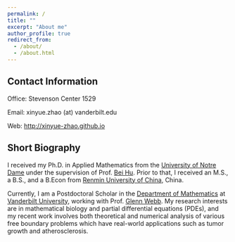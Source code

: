 ```yaml
---
permalink: /
title: ""
excerpt: "About me"
author_profile: true
redirect_from: 
  - /about/
  - /about.html
---
```


## Contact Information
Office: Stevenson Center 1529

Email: xinyue.zhao (at) vanderbilt.edu

Web: <a href="http://xinyue-zhao.github.io">http://xinyue-zhao.github.io</a>


## Short Biography
I received my Ph.D. in Applied Mathematics from the <a href="https://www.nd.edu/">University of Notre Dame</a> under the supervision of Prof. <a href="https://acms.nd.edu/people/bei-hu/">Bei Hu</a>. Prior to that, I received an M.S., a B.S., and a B.Econ from <a href="https://www.ruc.edu.cn/">Renmin University of China</a>, China.

Currently, I am a Postdoctoral Scholar in the <a href="https://as.vanderbilt.edu/math/">Department of Mathematics</a> at <a href="https://www.vanderbilt.edu/"> Vanderbilt University</a>, working with Prof. <a href="https://my.vanderbilt.edu/glennwebb/">Glenn Webb</a>. My research interests are in mathematical biology and partial differential equations (PDEs), and my recent work involves both theoretical and numerical analysis of various  free boundary problems which have real-world applications such as tumor growth and atherosclerosis.